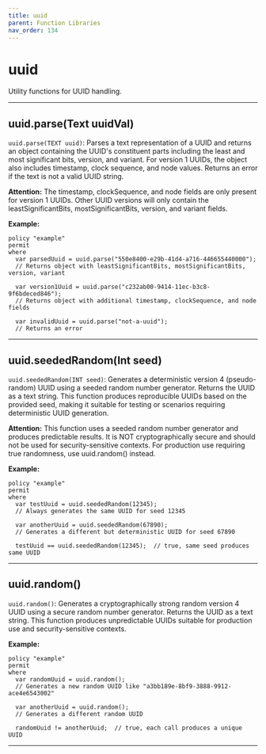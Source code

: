 ```yaml
---
title: uuid
parent: Function Libraries
nav_order: 134
---
```

# uuid

Utility functions for UUID handling.



---

## uuid.parse(Text uuidVal)

```uuid.parse(TEXT uuid)```: Parses a text representation of a UUID and returns an object containing
the UUID's constituent parts including the least and most significant bits, version, and variant.
For version 1 UUIDs, the object also includes timestamp, clock sequence, and node values.
Returns an error if the text is not a valid UUID string.

**Attention:** The timestamp, clockSequence, and node fields are only present for version 1 UUIDs.
Other UUID versions will only contain the leastSignificantBits, mostSignificantBits, version, and
variant fields.

**Example:**
```sapl
policy "example"
permit
where
  var parsedUuid = uuid.parse("550e8400-e29b-41d4-a716-446655440000");
  // Returns object with leastSignificantBits, mostSignificantBits, version, variant

  var version1Uuid = uuid.parse("c232ab00-9414-11ec-b3c8-9f6bdeced846");
  // Returns object with additional timestamp, clockSequence, and node fields

  var invalidUuid = uuid.parse("not-a-uuid");
  // Returns an error
 ```


---

## uuid.seededRandom(Int seed)

```uuid.seededRandom(INT seed)```: Generates a deterministic version 4 (pseudo-random) UUID using
a seeded random number generator. Returns the UUID as a text string. This function produces
reproducible UUIDs based on the provided seed, making it suitable for testing or scenarios
requiring deterministic UUID generation.

**Attention:** This function uses a seeded random number generator and produces predictable results.
It is NOT cryptographically secure and should not be used for security-sensitive contexts.
For production use requiring true randomness, use uuid.random() instead.

**Example:**
```sapl
policy "example"
permit
where
  var testUuid = uuid.seededRandom(12345);
  // Always generates the same UUID for seed 12345

  var anotherUuid = uuid.seededRandom(67890);
  // Generates a different but deterministic UUID for seed 67890

  testUuid == uuid.seededRandom(12345);  // true, same seed produces same UUID
```


---

## uuid.random()

```uuid.random()```: Generates a cryptographically strong random version 4 UUID using a secure
random number generator. Returns the UUID as a text string. This function produces unpredictable
UUIDs suitable for production use and security-sensitive contexts.

**Example:**
```sapl
policy "example"
permit
where
  var randomUuid = uuid.random();
  // Generates a new random UUID like "a3bb189e-8bf9-3888-9912-ace4e6543002"

  var anotherUuid = uuid.random();
  // Generates a different random UUID

  randomUuid != anotherUuid;  // true, each call produces a unique UUID
```


---

